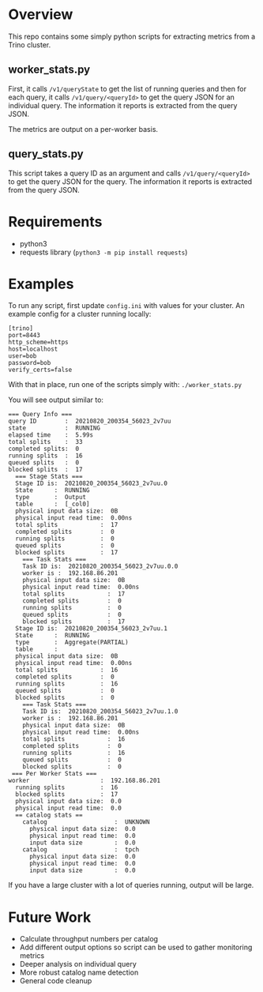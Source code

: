 # Overview

This repo contains some simply python scripts for extracting metrics from a Trino cluster.

## worker_stats.py

First, it calls `/v1/queryState` to get the list of running queries and then for each query, 
it calls `/v1/query/<queryId>` to get the query JSON for an individual query. The information
it reports is extracted from the query JSON.

The metrics are output on a per-worker basis.

## query_stats.py

This script takes a query ID as an argument and calls `/v1/query/<queryId>` to get the query
JSON for the query. The information it reports is extracted from the query JSON.

# Requirements

* python3
* requests library (`python3 -m pip install requests`)

# Examples

To run any script, first update `config.ini` with values for your cluster. An example config for a cluster running locally:

```
[trino]
port=8443
http_scheme=https
host=localhost
user=bob
password=bob
verify_certs=false
```

With that in place, run one of the scripts simply with: `./worker_stats.py`

You will see output similar to:

```
=== Query Info ===
query ID        :  20210820_200354_56023_2v7uu
state           :  RUNNING
elapsed time    :  5.99s
total splits    :  33
completed splits:  0
running splits  :  16
queued splits   :  0
blocked splits  :  17
  === Stage Stats ===
  Stage ID is:  20210820_200354_56023_2v7uu.0
  State      :  RUNNING
  type       :  Output
  table      :  [_col0]
  physical input data size:  0B
  physical input read time:  0.00ns
  total splits            :  17
  completed splits        :  0
  running splits          :  0
  queued splits           :  0
  blocked splits          :  17
    === Task Stats ===
    Task ID is:  20210820_200354_56023_2v7uu.0.0
    worker is :  192.168.86.201
    physical input data size:  0B
    physical input read time:  0.00ns
    total splits            :  17
    completed splits        :  0
    running splits          :  0
    queued splits           :  0
    blocked splits          :  17
  Stage ID is:  20210820_200354_56023_2v7uu.1
  State      :  RUNNING
  type       :  Aggregate(PARTIAL)
  table      :
  physical input data size:  0B
  physical input read time:  0.00ns
  total splits            :  16
  completed splits        :  0
  running splits          :  16
  queued splits           :  0
  blocked splits          :  0
    === Task Stats ===
    Task ID is:  20210820_200354_56023_2v7uu.1.0
    worker is :  192.168.86.201
    physical input data size:  0B
    physical input read time:  0.00ns
    total splits            :  16
    completed splits        :  0
    running splits          :  16
    queued splits           :  0
    blocked splits          :  0
 === Per Worker Stats ===
worker                    :  192.168.86.201
  running splits          :  16
  blocked splits          :  17
  physical input data size:  0.0
  physical input read time:  0.0
  == catalog stats ==
    catalog                   :  UNKNOWN
      physical input data size:  0.0
      physical input read time:  0.0
      input data size         :  0.0
    catalog                   :  tpch
      physical input data size:  0.0
      physical input read time:  0.0
      input data size         :  0.0
```

If you have a large cluster with a lot of queries running, output will be large.

# Future Work

* Calculate throughput numbers per catalog
* Add different output options so script can be used to gather monitoring metrics 
* Deeper analysis on individual query
* More robust catalog name detection
* General code cleanup